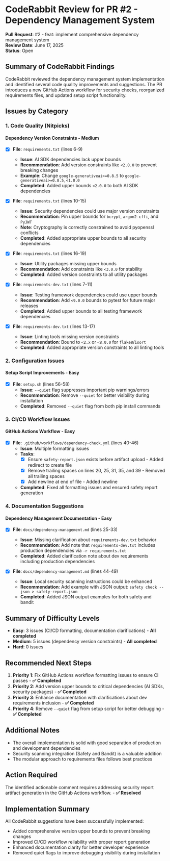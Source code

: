 # CodeRabbit Review for PR #2 - Dependency Management System

**Pull Request**: #2 - feat: implement comprehensive dependency management system  
**Review Date**: June 17, 2025  
**Status**: Open

## Summary of CodeRabbit Findings

CodeRabbit reviewed the dependency management system implementation and identified several code quality improvements and suggestions. The PR introduces a new GitHub Actions workflow for security checks, reorganized requirements files, and updated setup script functionality.

## Issues by Category

### 1. Code Quality (Nitpicks)

#### **Dependency Version Constraints** - Medium
- [x] **File**: `requirements.txt` (lines 6-9)
  - **Issue**: AI SDK dependencies lack upper bounds
  - **Recommendation**: Add version constraints like `<2.0.0` to prevent breaking changes
  - **Example**: Change `google-generativeai>=0.8.5` to `google-generativeai>=0.8.5,<1.0.0`
  - **Completed**: Added upper bounds `<2.0.0` to both AI SDK dependencies

- [x] **File**: `requirements.txt` (lines 10-15)
  - **Issue**: Security dependencies could use major version constraints
  - **Recommendation**: Pin upper bounds for `bcrypt`, `argon2-cffi`, and `PyJWT`
  - **Note**: Cryptography is correctly constrained to avoid pyopenssl conflicts
  - **Completed**: Added appropriate upper bounds to all security dependencies

- [x] **File**: `requirements.txt` (lines 16-19)
  - **Issue**: Utility packages missing upper bounds
  - **Recommendation**: Add constraints like `<3.0.0` for stability
  - **Completed**: Added version constraints to all utility packages

- [x] **File**: `requirements-dev.txt` (lines 7-11)
  - **Issue**: Testing framework dependencies could use upper bounds
  - **Recommendation**: Add `<9.0.0` bounds to pytest for future major releases
  - **Completed**: Added upper bounds to all testing framework dependencies

- [x] **File**: `requirements-dev.txt` (lines 13-17)
  - **Issue**: Linting tools missing version constraints
  - **Recommendation**: Bound to `<2.x` or `<8.0.0` for `flake8`/`isort`
  - **Completed**: Added appropriate version constraints to all linting tools

### 2. Configuration Issues

#### **Setup Script Improvements** - Easy
- [x] **File**: `setup.sh` (lines 56-58)
  - **Issue**: `--quiet` flag suppresses important pip warnings/errors
  - **Recommendation**: Remove `--quiet` for better visibility during installation
  - **Completed**: Removed `--quiet` flag from both pip install commands

### 3. CI/CD Workflow Issues

#### **GitHub Actions Workflow** - Easy
- [x] **File**: `.github/workflows/dependency-check.yml` (lines 40-46)
  - **Issue**: Multiple formatting issues
  - **Tasks**:
    - [x] Ensure `safety-report.json` exists before artifact upload - Added redirect to create file
    - [x] Remove trailing spaces on lines 20, 25, 31, 35, and 39 - Removed all trailing spaces
    - [x] Add newline at end of file - Added newline
  - **Completed**: Fixed all formatting issues and ensured safety report generation

### 4. Documentation Suggestions

#### **Dependency Management Documentation** - Easy
- [x] **File**: `docs/dependency-management.md` (lines 25-33)
  - **Issue**: Missing clarification about `requirements-dev.txt` behavior
  - **Recommendation**: Add note that `requirements-dev.txt` includes production dependencies via `-r requirements.txt`
  - **Completed**: Added clarification note about dev requirements including production dependencies

- [x] **File**: `docs/dependency-management.md` (lines 44-49)
  - **Issue**: Local security scanning instructions could be enhanced
  - **Recommendation**: Add example with JSON output: `safety check --json > safety-report.json`
  - **Completed**: Added JSON output examples for both safety and bandit

## Summary of Difficulty Levels

- **Easy**: 3 issues (CI/CD formatting, documentation clarifications) - **All completed**
- **Medium**: 5 issues (dependency version constraints) - **All completed**
- **Hard**: 0 issues

## Recommended Next Steps

1. **Priority 1**: Fix GitHub Actions workflow formatting issues to ensure CI passes - **✅ Completed**
2. **Priority 2**: Add version upper bounds to critical dependencies (AI SDKs, security packages) - **✅ Completed**
3. **Priority 3**: Enhance documentation with clarifications about dev requirements inclusion - **✅ Completed**
4. **Priority 4**: Remove `--quiet` flag from setup script for better debugging - **✅ Completed**

## Additional Notes

- The overall implementation is solid with good separation of production and development dependencies
- Security scanning integration (Safety and Bandit) is a valuable addition
- The modular approach to requirements files follows best practices

## Action Required

The identified actionable comment requires addressing security report artifact generation in the GitHub Actions workflow. - **✅ Resolved**

## Implementation Summary

All CodeRabbit suggestions have been successfully implemented:
- Added comprehensive version upper bounds to prevent breaking changes
- Improved CI/CD workflow reliability with proper report generation
- Enhanced documentation clarity for better developer experience
- Removed quiet flags to improve debugging visibility during installation